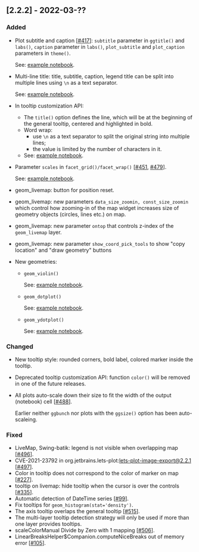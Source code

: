## [2.2.2] - 2022-03-??

### Added

- Plot subtitle and caption   [[#417](https://github.com/JetBrains/lets-plot/issues/417)]: 
  `subtitle` parameter in `ggtitle()` and `labs()`, 
  `caption` parameter in `labs()`, 
  `plot_subtitle` and `plot_caption` parameters in `theme()`. 

  See: [example notebook](https://nbviewer.jupyter.org/github/JetBrains/lets-plot/blob/master/docs/f-22-02/notebooks/title_subtitle_caption.ipynb).

- Multi-line title: title, subtitle, caption, legend title can be split into multiple lines using `\n` as a text separator.
    
  See: [example notebook](https://nbviewer.jupyter.org/github/JetBrains/lets-plot/blob/master/docs/f-22-02/notebooks/title_subtitle_caption.ipynb).

- In tooltip customization API:
  - The `title()` option defines the line, which will be at the beginning of the general tooltip, centered and highlighted in bold.
  - Word wrap:
      - use `\n` as a text separator to split the original string into multiple lines;
      - the value is limited by the number of characters in it.
  - See: [example notebook](https://nbviewer.jupyter.org/github/JetBrains/lets-plot/blob/master/docs/f-22-02/notebooks/tooltip_title.ipynb).

- Parameter `scales` in `facet_grid()/facet_wrap()` [[#451](https://github.com/JetBrains/lets-plot/issues/451), 
[#479](https://github.com/JetBrains/lets-plot/issues/479)].

  See: [example notebook](https://nbviewer.jupyter.org/github/JetBrains/lets-plot/blob/master/docs/f-22-02/notebooks/facets_free_scales.ipynb).

- geom_livemap: button for position reset.
- geom_livemap: new parameters `data_size_zoomin, const_size_zoomin` which control how zooming-in of the map widget increases size of geometry objects (circles, lines etc.) on map.
- geom_livemap: new parameter `ontop` that controls z-index of the `geom_livemap` layer.
- geom_livemap: new parameter `show_coord_pick_tools` to show "copy location" and "draw geometry" buttons

- New geometries:
  - `geom_violin()`

    See: [example notebook](https://nbviewer.jupyter.org/github/JetBrains/lets-plot/blob/master/docs/f-21-12/notebooks/geom_violin.ipynb).

  - `geom_dotplot()`

    See: [example notebook](https://nbviewer.jupyter.org/github/JetBrains/lets-plot/blob/master/docs/f-22-02/notebooks/geom_dotplot.ipynb).

  - `geom_ydotplot()`

      See: [example notebook](https://nbviewer.jupyter.org/github/JetBrains/lets-plot/blob/master/docs/f-22-02/notebooks/geom_ydotplot.ipynb).

### Changed

- New tooltip style: rounded corners, bold label, colored marker inside the tooltip.
- Deprecated tooltip customization API:
  function `color()` will be removed in one of the future releases.
- All plots auto-scale down their size to fit the width of the output (notebook) cell [[#488](https://github.com/JetBrains/lets-plot/issues/488)].

  Earlier neither `ggbunch` nor plots with the `ggsize()` option has been auto-scaleing.

### Fixed

- LiveMap, Swing-batik: legend is not visible when overlapping map [[#496](https://github.com/JetBrains/lets-plot/issues/496)].
- CVE-2021-23792 in org.jetbrains.lets-plot:lets-plot-image-export@2.2.1 [[#497](https://github.com/JetBrains/lets-plot/issues/497)].
- Color in tooltip does not correspond to the color of marker on map [[#227](https://github.com/JetBrains/lets-plot/issues/227)].
- tooltip on livemap: hide tooltip when the cursor is over the controls [[#335](https://github.com/JetBrains/lets-plot/issues/335)].
- Automatic detection of DateTime series [[#99](https://github.com/JetBrains/lets-plot-kotlin/issues/99)].
- Fix tooltips for `geom_histogram(stat='density')`.
- The axis tooltip overlaps the general tooltip [[#515](https://github.com/JetBrains/lets-plot/issues/515)].
- The multi-layer tooltip detection strategy will only be used if more than one layer provides tooltips.
- scaleColorManual Divide by Zero with 1 mapping [[#506](https://github.com/JetBrains/lets-plot/issues/506)].
- LinearBreaksHelper$Companion.computeNiceBreaks out of memory error [[#105](https://github.com/JetBrains/lets-plot-kotlin/issues/105)].